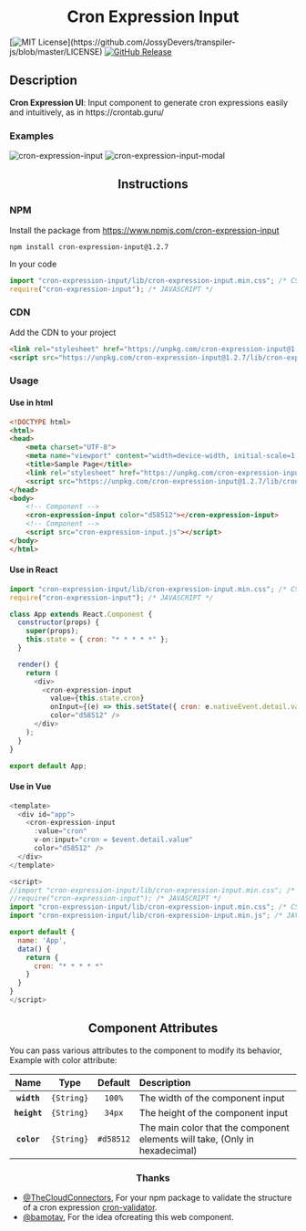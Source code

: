 <h1 align="center">Cron Expression Input</h1>

[![MIT License](https://img.shields.io/apm/l/atomic-design-ui.svg?)](https://github.com/JossyDevers/transpiler-js/blob/master/LICENSE) 
[![GitHub Release](https://img.shields.io/github/v/release/jossydevers/transpiler-js)]()

## Description

<p><strong>Cron Expression UI</strong>: Input component to generate cron expressions easily and intuitively, as in https://crontab.guru/</p>

### Examples

<div>
  <img src="https://i.ibb.co/PxRG9Pq/cron-expression-input.png" alt="cron-expression-input" border="0">
  <img src="https://i.ibb.co/pz9T2Pm/cron-expression-input-modal.png" alt="cron-expression-input-modal" border="0">
</div>

<h2 align="center">Instructions</h2>

### NPM

Install the package from https://www.npmjs.com/cron-expression-input
```
npm install cron-expression-input@1.2.7
```
In your code
``` javascript
import "cron-expression-input/lib/cron-expression-input.min.css"; /* CSS */
require("cron-expression-input"); /* JAVASCRIPT */
```

### CDN

Add the CDN to your project
``` html
<link rel="stylesheet" href="https://unpkg.com/cron-expression-input@1.2.7/lib/cron-expression-input.min.css">
<script src="https://unpkg.com/cron-expression-input@1.2.7/lib/cron-expression-input.min.js"></script>
```

### Usage

<h4>Use in html</h4>

``` html
<!DOCTYPE html>
<html>
<head>
    <meta charset="UTF-8">
    <meta name="viewport" content="width=device-width, initial-scale=1.0">
    <title>Sample Page</title>
    <link rel="stylesheet" href="https://unpkg.com/cron-expression-input@1.2.7/lib/cron-expression-input.min.css">
    <script src="https://unpkg.com/cron-expression-input@1.2.7/lib/cron-expression-input.min.js"></script>
</head>
<body>
    <!-- Component -->
    <cron-expression-input color="d58512"></cron-expression-input>
    <!-- Component -->
    <script src="cron-expression-input.js"></script>
</body>
</html>
```

<h4>Use in React</h4>

```javascript
import "cron-expression-input/lib/cron-expression-input.min.css"; /* CSS */
require("cron-expression-input"); /* JAVASCRIPT */

class App extends React.Component {
  constructor(props) {
    super(props);
    this.state = { cron: "* * * * *" };
  }

  render() {
    return (
      <div>
        <cron-expression-input
          value={this.state.cron}
          onInput={(e) => this.setState({ cron: e.nativeEvent.detail.value })}
          color="d58512" />
      </div>
    );
  }
}

export default App;
```

<h4>Use in Vue</h4>

```javascript
<template>
  <div id="app">
    <cron-expression-input
      :value="cron"
      v-on:input="cron = $event.detail.value"
      color="d58512" />
  </div>
</template>

<script>
//import "cron-expression-input/lib/cron-expression-input.min.css"; /* CSS */
//require("cron-expression-input"); /* JAVASCRIPT */
import "cron-expression-input/lib/cron-expression-input.min.css"; /* CSS */
import "cron-expression-input/lib/cron-expression-input.min.js"; /* JAVASCRIPT */

export default {
  name: 'App',
  data() {
    return {
      cron: "* * * * *"
    }
  }
}
</script>
```

<h2 align="center">Component Attributes</h2>

You can pass various attributes to the component to modify its behavior, Example with color attribute: <cron-expression-input color="#d58512"></cron-expression-input>

|Name|Type|Default|Description|
|:--:|:--:|:-----:|:----------|
|**`width`**|`{String}`|`100%`|The width of the component input|
|**`height`**|`{String}`|`34px`|The height of the component input|
|**`color`**|`{String}`|`#d58512`|The main color that the component elements will take, (Only in hexadecimal)|

<h3 align="center">Thanks</h3>

* [@TheCloudConnectors](https://github.com/TheCloudConnectors), For your npm package to validate the structure of a cron expression [cron-validator](https://github.com/TheCloudConnectors/cron-validator).
* [@bamotav](https://github.com/bamotav), For the idea of ​​creating this web component.
